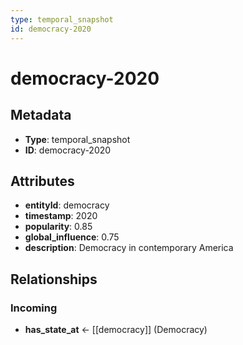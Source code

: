 ```yaml
---
type: temporal_snapshot
id: democracy-2020
---
```


# democracy-2020

## Metadata

- **Type**: temporal_snapshot
- **ID**: democracy-2020

## Attributes

- **entityId**: democracy
- **timestamp**: 2020
- **popularity**: 0.85
- **global_influence**: 0.75
- **description**: Democracy in contemporary America

## Relationships

### Incoming

- **has_state_at** ← [[democracy]] (Democracy)

